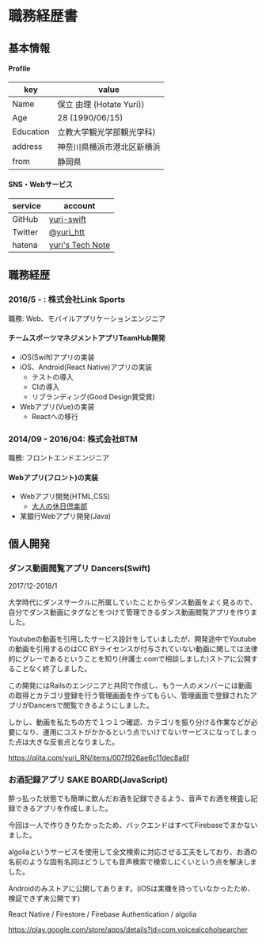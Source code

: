 # 職務経歴書

## 基本情報

#### Profile

|key|value|
|---|-----|
|Name|保立 由理 (Hotate Yuri))|
|Age|28 (1990/06/15)|
|Education|立教大学観光学部観光学科)|
|address|神奈川県横浜市港北区新横浜|
|from|静岡県|

#### SNS・Webサービス

|service|account|
|---|-----|
|GitHub|[yuri-swift](https://github.com/yuri-swift)|
|Twitter|[@yuri_htt](https://twitter.com/yuri_htt)|
|hatena|[yuri's Tech Note](https://yuri-hotate.hatenablog.com/)|


## 職務経歴

### 2016/5 - : 株式会社Link Sports

職務: Web、モバイルアプリケーションエンジニア

#### チームスポーツマネジメントアプリTeamHub開発

- iOS(Swift)アプリの実装
- iOS、Android(React Native)アプリの実装
  - テストの導入
  - CIの導入
  - リブランディング(Good Design賞受賞)
- Webアプリ(Vue)の実装
  - Reactへの移行


### 2014/09 - 2016/04: 株式会社BTM

職務: フロントエンドエンジニア

#### Webアプリ(フロント)の実装

- Webアプリ開発(HTML,CSS)
  - [大人の休日倶楽部](http://www.jreast.co.jp/otona/)
- 某銀行Webアプリ開発(Java)


## 個人開発
### ダンス動画閲覧アプリ Dancers(Swift)
2017/12-2018/1

大学時代にダンスサークルに所属していたことからダンス動画をよく見るので、自分でダンス動画にタグなどをつけて管理できるダンス動画閲覧アプリを作りました。

Youtubeの動画を引用したサービス設計をしていましたが、開発途中でYoutubeの動画を引用するのはCC BYライセンスが付与されていない動画に関しては法律的にグレーであるということを知り(弁護士.comで相談しました)ストアに公開することなく終了しました。

この開発にはRailsのエンジニアと共同で作成し、もう一人のメンバーには動画の取得とカテゴリ登録を行う管理画面を作ってもらい、管理画面で登録されたアプリがDancersで閲覧できるようにしました。

しかし、動画を私たちの方で１つ１つ確認、カテゴリを振り分ける作業などが必要になり、運用にコストがかかるという点でいけてないサービスになってしまった点は大きな反省点となりました。

https://qiita.com/yuri_RN/items/007f926ae6c11dec8a6f

### お酒記録アプリ SAKE BOARD(JavaScript)
酔っ払った状態でも簡単に飲んだお酒を記録できるよう、音声でお酒を検査し記録できるアプリを作成しました。

今回は一人で作りきりたかったため、バックエンドはすべてFirebaseでまかないました。

algoliaというサービスを使用して全文検索に対応させる工夫をしており、お酒の名前のような固有名詞はどうしても音声検索で検索しにくいという点を解決しました。

Androidのみストアに公開してあります。(iOSは実機を持っていなかったため、検証できず未公開です)

React Native / Firestore / Firebase Authentication / algolia

https://play.google.com/store/apps/details?id=com.voicealcoholsearcher
